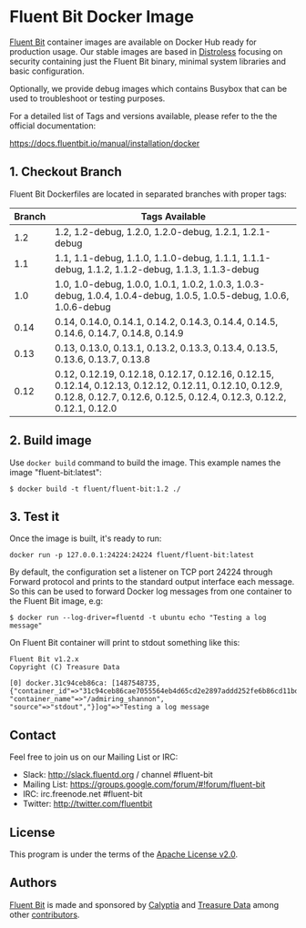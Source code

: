 # Fluent Bit Docker Image

[Fluent Bit](https://fluentbit.io) container images are available on Docker Hub ready for production usage. Our stable images are based in [Distroless](https://github.com/GoogleContainerTools/distroless) focusing on security containing just the Fluent Bit binary, minimal system libraries and basic configuration.

Optionally, we provide debug images which contains Busybox that can be used to troubleshoot or testing purposes.

For a detailed list of Tags and versions available, please refer to the the official documentation:

https://docs.fluentbit.io/manual/installation/docker

## 1. Checkout Branch

Fluent Bit Dockerfiles are located in separated branches with proper tags:

| Branch | Tags Available                                               |
| ------ | ------------------------------------------------------------ |
| 1.2    | 1.2, 1.2-debug, 1.2.0, 1.2.0-debug, 1.2.1, 1.2.1-debug |
| 1.1    | 1.1, 1.1-debug, 1.1.0, 1.1.0-debug, 1.1.1, 1.1.1-debug, 1.1.2, 1.1.2-debug, 1.1.3, 1.1.3-debug |
| 1.0    | 1.0, 1.0-debug, 1.0.0, 1.0.1, 1.0.2, 1.0.3, 1.0.3-debug, 1.0.4, 1.0.4-debug, 1.0.5, 1.0.5-debug, 1.0.6, 1.0.6-debug |
| 0.14   | 0.14, 0.14.0, 0.14.1, 0.14.2, 0.14.3, 0.14.4, 0.14.5, 0.14.6, 0.14.7, 0.14.8, 0.14.9 |
| 0.13   | 0.13, 0.13.0, 0.13.1, 0.13.2, 0.13.3, 0.13.4, 0.13.5, 0.13.6, 0.13.7, 0.13.8 |
| 0.12   | 0.12, 0.12.19, 0.12.18, 0.12.17, 0.12.16, 0.12.15, 0.12.14, 0.12.13, 0.12.12, 0.12.11, 0.12.10, 0.12.9, 0.12.8, 0.12.7, 0.12.6, 0.12.5, 0.12.4, 0.12.3, 0.12.2, 0.12.1, 0.12.0 |

## 2. Build image

Use `docker build` command to build the image. This example names the image "fluent-bit:latest":

```
$ docker build -t fluent/fluent-bit:1.2 ./
```

## 3. Test it

Once the image is built, it's ready to run:

```
docker run -p 127.0.0.1:24224:24224 fluent/fluent-bit:latest
```

By default, the configuration set a listener on TCP port 24224 through Forward protocol and prints to the standard output interface each message. So this can be used to forward Docker log messages from one container to the Fluent Bit image, e.g:

```
$ docker run --log-driver=fluentd -t ubuntu echo "Testing a log message"
```


On Fluent Bit container will print to stdout something like this:

```
Fluent Bit v1.2.x
Copyright (C) Treasure Data

[0] docker.31c94ceb86ca: [1487548735, {"container_id"=>"31c94ceb86cae7055564eb4d65cd2e2897addd252fe6b86cd11bddd70a871c08", "container_name"=>"/admiring_shannon", "source"=>"stdout","}]og"=>"Testing a log message
```

## Contact

Feel free to join us on our Mailing List or IRC:

 - Slack: http://slack.fluentd.org / channel #fluent-bit
 - Mailing List: https://groups.google.com/forum/#!forum/fluent-bit
 - IRC: irc.freenode.net #fluent-bit
 - Twitter: http://twitter.com/fluentbit

## License

This program is under the terms of the [Apache License v2.0](http://www.apache.org/licenses/LICENSE-2.0).

## Authors

[Fluent Bit](http://fluentbit.io) is made and sponsored by [Calyptia](https://calyptia.com) and [Treasure Data](http://treasuredata.com) among other [contributors](https://github.com/fluent/fluent-bit/graphs/contributors).
